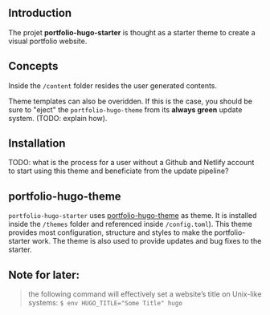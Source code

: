 ## Introduction

The projet **portfolio-hugo-starter** is thought as a starter theme to
create a visual portfolio website.

## Concepts

Inside the `/content` folder resides the user generated contents.

Theme templates can also be overidden. If this is the case, you should
be sure to "eject" the `portfolio-hugo-theme` from its **always
green** update system. (TODO: explain how).

## Installation

TODO: what is the process for a user without a Github and Netlify
account to start using this theme and beneficiate from the update
pipeline?

## portfolio-hugo-theme

`portfolio-hugo-starter` uses [portfolio-hugo-theme](
 https://github.com/internet4000/portfolio-hugo-theme) as theme. It is
 installed inside the `/themes` folder and referenced inside
 `/config.toml`). This theme provides most configuration, structure
 and styles to make the portfolio-starter work. The theme is also used
 to provide updates and bug fixes to the starter.


## Note for later:

> the following command will effectively set a website’s title on
Unix-like systems: `$ env HUGO_TITLE="Some Title" hugo`
